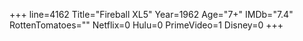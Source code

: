 +++
line=4162
Title="Fireball XL5"
Year=1962
Age="7+"
IMDb="7.4"
RottenTomatoes=""
Netflix=0
Hulu=0
PrimeVideo=1
Disney=0
+++

